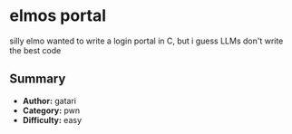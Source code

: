 # elmos portal
silly elmo wanted to write a login portal in C, but i guess LLMs don't write the best code

## Summary
- **Author:** gatari
- **Category:** pwn
- **Difficulty:** easy

